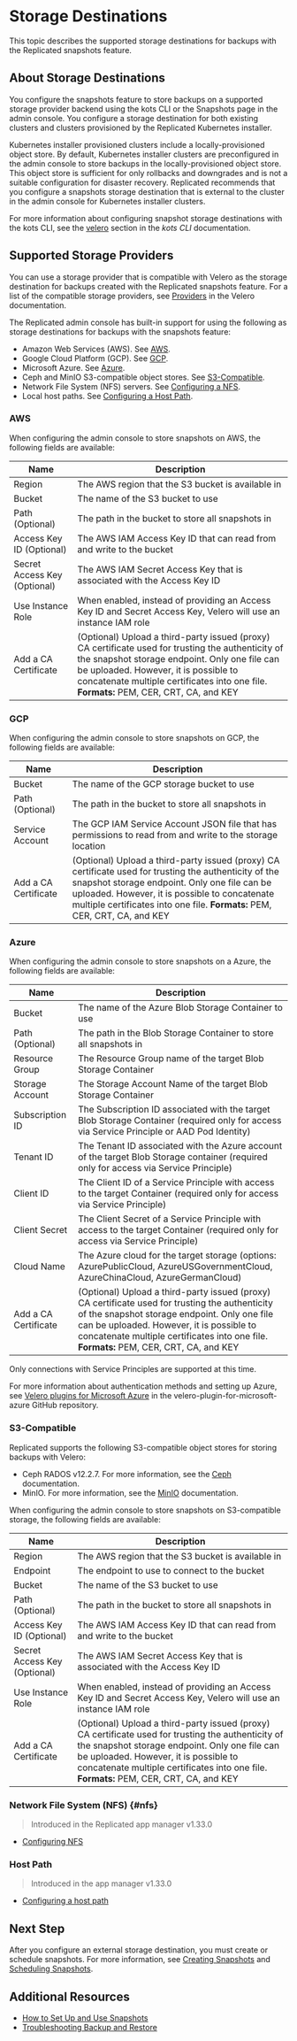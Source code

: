 # Storage Destinations

This topic describes the supported storage destinations for backups with the Replicated snapshots feature.

## About Storage Destinations

You configure the snapshots feature to store backups on a supported storage provider backend using the kots CLI or the Snapshots page in the admin console. You configure a storage destination for both existing clusters and clusters provisioned by the Replicated Kubernetes installer.

Kubernetes installer provisioned clusters include a locally-provisioned object store. By default, Kubernetes installer clusters are preconfigured in the admin console to store backups in the locally-provisioned object store. This object store is sufficient for only rollbacks and downgrades and is not a suitable configuration for disaster recovery. Replicated recommends that you configure a snapshots storage destination that is external to the cluster in the admin console for Kubernetes installer clusters.

For more information about configuring snapshot storage destinations with the kots CLI, see the [velero](/reference/kots-cli-velero-index) section in the _kots CLI_ documentation.


## Supported Storage Providers

You can use a storage provider that is compatible with Velero as the storage destination for backups created with the Replicated snapshots feature. For a list of the compatible storage providers, see [Providers](https://velero.io/docs/v1.9/supported-providers/) in the Velero documentation.

The Replicated admin console has built-in support for using the following as storage destinations for backups with the snapshots feature:

* Amazon Web Services (AWS). See [AWS](#aws).
* Google Cloud Platform (GCP). See [GCP](#gcp).
* Microsoft Azure. See [Azure](#azure).
* Ceph and MinIO S3-compatible object stores. See [S3-Compatible](#s3-compatible).
* Network File System (NFS) servers. See [Configuring a NFS](snapshots-configuring-nfs).
* Local host paths. See [Configuring a Host Path](snapshots-configuring-hostpath).

### AWS

When configuring the admin console to store snapshots on AWS, the following fields are available:

| Name                         | Description                                                                                                     |
|------------------------------|-----------------------------------------------------------------------------------------------------------------|
| Region                       | The AWS region that the S3 bucket is available in                                                               |
| Bucket                       | The name of the S3 bucket to use                                                                                |
| Path (Optional)              | The path in the bucket to store all snapshots in                                                                |
| Access Key ID (Optional)     | The AWS IAM Access Key ID that can read from and write to the bucket                                            |
| Secret Access Key (Optional) | The AWS IAM Secret Access Key that is associated with the Access Key ID                                         |
| Use Instance Role            | When enabled, instead of providing an Access Key ID and Secret Access Key, Velero will use an instance IAM role |
| Add a CA Certificate         | (Optional) Upload a third-party issued (proxy) CA certificate used for trusting the authenticity of the snapshot storage endpoint. Only one file can be uploaded. However, it is possible to concatenate multiple certificates into one file. **Formats:** PEM, CER, CRT, CA, and KEY          |

### GCP

When configuring the admin console to store snapshots on GCP, the following fields are available:

| Name            | Description                                                                                               |
|-----------------|-----------------------------------------------------------------------------------------------------------|
| Bucket          | The name of the GCP storage bucket to use                                                                 |
| Path (Optional) | The path in the bucket to store all snapshots in                                                          |
| Service Account | The GCP IAM Service Account JSON file that has permissions to read from and write to the storage location |
| Add a CA Certificate         | (Optional) Upload a third-party issued (proxy) CA certificate used for trusting the authenticity of the snapshot storage endpoint. Only one file can be uploaded. However, it is possible to concatenate multiple certificates into one file. **Formats:** PEM, CER, CRT, CA, and KEY          |

### Azure

When configuring the admin console to store snapshots on a Azure, the following fields are available:

| Name                       | Description                                                                                                                                |
|----------------------------|--------------------------------------------------------------------------------------------------------------------------------------------|
| Bucket                     | The name of the Azure Blob Storage Container to use                                                                                        |
| Path (Optional)            | The path in the Blob Storage Container to store all snapshots in                                                                           |
| Resource Group             | The Resource Group name of the target Blob Storage Container                                                                               |
| Storage Account            | The Storage Account Name of the target Blob Storage Container                                                                              |
| Subscription ID            | The Subscription ID associated with the target Blob Storage Container (required only for access via Service Principle or AAD Pod Identity) |
| Tenant ID                  | The Tenant ID associated with the Azure account of the target Blob Storage container (required only for access via Service Principle)      |
| Client ID                  | The Client ID of a Service Principle with access to the target Container (required only for access via Service Principle)                  |
| Client Secret              | The Client Secret of a Service Principle with access to the target Container (required only for access via Service Principle)              |
| Cloud Name                 | The Azure cloud for the target storage (options: AzurePublicCloud, AzureUSGovernmentCloud, AzureChinaCloud, AzureGermanCloud)              |
| Add a CA Certificate         | (Optional) Upload a third-party issued (proxy) CA certificate used for trusting the authenticity of the snapshot storage endpoint. Only one file can be uploaded. However, it is possible to concatenate multiple certificates into one file. **Formats:** PEM, CER, CRT, CA, and KEY          |

Only connections with Service Principles are supported at this time.

For more information about authentication methods and setting up Azure, see [Velero plugins for Microsoft Azure](https://github.com/vmware-tanzu/velero-plugin-for-microsoft-azure) in the velero-plugin-for-microsoft-azure GitHub repository.

### S3-Compatible

Replicated supports the following S3-compatible object stores for storing backups with Velero:
* Ceph RADOS v12.2.7. For more information, see the [Ceph](https://docs.ceph.com/en/quincy/) documentation.
* MinIO. For more information, see the [MinIO](https://docs.min.io/docs/minio-quickstart-guide.html) documentation.

When configuring the admin console to store snapshots on S3-compatible storage, the following fields are available:

| Name                         | Description                                                                                                     |
|------------------------------|-----------------------------------------------------------------------------------------------------------------|
| Region                       | The AWS region that the S3 bucket is available in                                                               |
| Endpoint                     | The endpoint to use to connect to the bucket                                                                    |
| Bucket                       | The name of the S3 bucket to use                                                                                |
| Path (Optional)              | The path in the bucket to store all snapshots in                                                                |
| Access Key ID (Optional)     | The AWS IAM Access Key ID that can read from and write to the bucket                                            |
| Secret Access Key (Optional) | The AWS IAM Secret Access Key that is associated with the Access Key ID                                         |
| Use Instance Role            | When enabled, instead of providing an Access Key ID and Secret Access Key, Velero will use an instance IAM role |
| Add a CA Certificate         | (Optional) Upload a third-party issued (proxy) CA certificate used for trusting the authenticity of the snapshot storage endpoint. Only one file can be uploaded. However, it is possible to concatenate multiple certificates into one file. **Formats:** PEM, CER, CRT, CA, and KEY          |

### Network File System (NFS) {#nfs}

> Introduced in the Replicated app manager v1.33.0

* [Configuring NFS](snapshots-configuring-nfs)

### Host Path

> Introduced in the app manager v1.33.0

* [Configuring a host path](snapshots-configuring-hostpath)

## Next Step

After you configure an external storage destination, you must create or schedule snapshots. For more information, see [Creating Snapshots](snapshots-creating) and [Scheduling Snapshots](snapshots-scheduling).

## Additional Resources

* [How to Set Up and Use Snapshots](snapshots-understanding)
* [Troubleshooting Backup and Restore](snapshots-troubleshooting-backup-restore)
